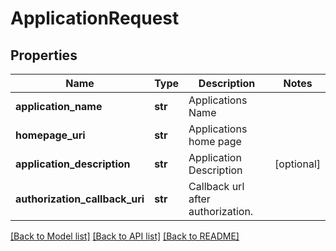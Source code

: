 # ApplicationRequest

## Properties
Name | Type | Description | Notes
------------ | ------------- | ------------- | -------------
**application_name** | **str** | Applications Name | 
**homepage_uri** | **str** | Applications home page | 
**application_description** | **str** | Application Description | [optional] 
**authorization_callback_uri** | **str** | Callback url after authorization. | 

[[Back to Model list]](../README.md#documentation-for-models) [[Back to API list]](../README.md#documentation-for-api-endpoints) [[Back to README]](../README.md)


